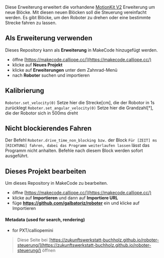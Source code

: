 Diese Erweiterung erweitert die vorhandene [MotionKit V2](https://github.com/tinysuperlab/MotionKitV2) Erweiterung um neue Blöcke. Mit diesen neuen Blöcken soll die Steuerung vereinfacht werden. Es gibt Blöcke, um den Roboter zu drehen oder eine bestimmte Strecke fahren zu lassen.

## Als Erweiterung verwenden

Dieses Repository kann als **Erweiterung** in MakeCode hinzugefügt werden.

* öffne [https://makecode.calliope.cc/](https://makecode.calliope.cc/)
* klicke auf **Neues Projekt**
* klicke auf **Erweiterungen** unter dem Zahnrad-Menü
* nach **Roboter** suchen und importieren

## Kalibrierung

`Roboter.set_velocity(0)` Setze hier die Strecke[cm], die der Robotor in 1s zurücklegt
`Roboter.set_angular_velocity(0)` Setze hier die Grandzahl[°], die der Robotor sich in 500ms dreht

## Nicht blockierendes Fahren

Der Befehl `Roboter.drive_time_non_blocking bzw.` der Block `Für [ZEIT] ms [RICHTUNG] fahren, dabei das Programm weiterlaufen lassen` lässt das Programm nicht anhalten. Befehle nach diesem Block werden sofort ausgeführt.

## Dieses Projekt bearbeiten

Um dieses Repository in MakeCode zu bearbeiten.

* öffne [https://makecode.calliope.cc/](https://makecode.calliope.cc/)
* klicke auf **Importieren** und dann auf **Importiere URL**
* füge **https://github.com/galbatoriz/roboter** ein und klicke auf Importieren

#### Metadata (used for search, rendering)

* for PXT/calliopemini
<script src="https://makecode.com/gh-pages-embed.js"></script><script>makeCodeRender("{{ site.makecode.home_url }}", "{{ site.github.owner_name }}/{{ site.github.repository_name }}");</script>


> Diese Seite bei [https://zukunftswerkstatt-buchholz.github.io/roboter-steuerung/](https://zukunftswerkstatt-buchholz.github.io/roboter-steuerung/) öffnen
